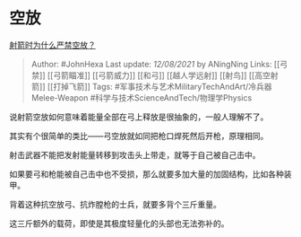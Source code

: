 # 空放
[射箭时为什么严禁空放？](https://www.zhihu.com/question/39936292/answer/2045182251)

> Author: #JohnHexa 
Last update: *12/08/2021* by ANingNing
Links: [[弓禁]] [[弓箭瞄准]] [[弓箭威力]] [[和弓]] [[越人学远射]] [[射鸟]] [[高空射箭]] [[打掉飞箭]] 
Tags: #军事技术与艺术MilitaryTechAndArt/冷兵器Melee-Weapon #科学与技术ScienceAndTech/物理学Physics 


说射箭空放如何意味着能量全部在弓上释放是很抽象的，一般人理解不了。

其实有个很简单的类比——弓空放就如同把枪口焊死然后开枪，原理相同。

射击武器不能把发射能量转移到攻击头上带走，就等于自己被自己击中。

如果要弓和枪能被自己击中也不受损，那么就要多加大量的加固结构，比如各种装甲。

背着这种抗空放弓、抗炸膛枪的士兵，就要多背个三斤重量。

这三斤额外的载荷，即使是其极度轻量化的头部也无法弥补的。

  
